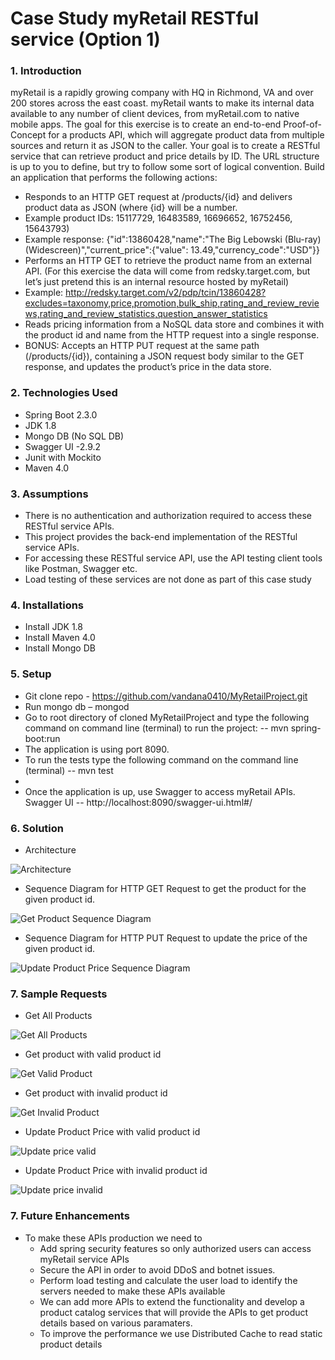 # Case Study myRetail RESTful service (Option 1)

### 1.	Introduction

myRetail is a rapidly growing company with HQ in Richmond, VA and over 200 stores across the east coast. myRetail wants to make its internal data available to any number of client devices, from myRetail.com to native mobile apps. 
The goal for this exercise is to create an end-to-end Proof-of-Concept for a products API, which will aggregate product data from multiple sources and return it as JSON to the caller. 
Your goal is to create a RESTful service that can retrieve product and price details by ID. The URL structure is up to you to define, but try to follow some sort of logical convention.
Build an application that performs the following actions: 
- 	Responds to an HTTP GET request at /products/{id} and delivers product data as JSON (where {id} will be a number. 
- 	Example product IDs: 15117729, 16483589, 16696652, 16752456, 15643793) 
- 	Example response: {"id":13860428,"name":"The Big Lebowski (Blu-ray) (Widescreen)","current_price":{"value": 13.49,"currency_code":"USD"}}
- 	Performs an HTTP GET to retrieve the product name from an external API. (For this exercise the data will come from redsky.target.com, but let’s just pretend this is an internal resource hosted by myRetail)  
- 	Example: http://redsky.target.com/v2/pdp/tcin/13860428?excludes=taxonomy,price,promotion,bulk_ship,rating_and_review_reviews,rating_and_review_statistics,question_answer_statistics
- 	Reads pricing information from a NoSQL data store and combines it with the product id and name from the HTTP request into a single response.  
- 	BONUS: Accepts an HTTP PUT request at the same path (/products/{id}), containing a JSON request body similar to the GET response, and updates the product’s price in the data store. 

### 2.	Technologies Used
- 	Spring Boot 2.3.0
- 	JDK 1.8
- 	Mongo DB (No SQL DB)
- 	Swagger UI -2.9.2
- 	Junit with Mockito
- 	Maven 4.0


### 3.	Assumptions
- There is no authentication and authorization required to access these RESTful service APIs.
-	This project provides the back-end implementation of the RESTful service APIs. 
-	For accessing these RESTful service API, use the API testing client tools like Postman, Swagger etc.
-	Load testing of these services are not done as part of this case study

### 4.	Installations
-	Install JDK 1.8
-	Install Maven 4.0
-	Install Mongo DB 

### 5.	Setup
-	Git clone repo - https://github.com/vandana0410/MyRetailProject.git 
-	Run mongo db – mongod
-	Go to root directory of cloned MyRetailProject and type the following command on command line (terminal) to run the project:
--	mvn spring-boot:run
-	The application is using port 8090.
-	To run the tests type the following command on the command line (terminal) 
-- mvn test
- 
- Once the application is up, use Swagger to access myRetail APIs.
Swagger UI -- http://localhost:8090/swagger-ui.html#/ 

### 6.	Solution
- Architecture

![Architecture](/images/Architecture.png)


-	Sequence Diagram for HTTP GET Request to get the product for the given product id.

![Get Product Sequence Diagram](/images/GetProductSequenceDiagram.png)


-	Sequence Diagram for HTTP PUT Request to update the price of the given product id.

![Update Product Price Sequence Diagram](/images/UpdateProductSequenceDiagram.png)


### 7.	Sample Requests

- Get All Products 

![Get All Products](/images/GetProductAll.png)


- Get product with valid product id

![Get Valid Product](/images/GetProductValid.png)

- Get product with invalid product id

![Get Invalid Product](/images/GetProductInvalid.png)

- Update Product Price with valid product id

![Update price valid](/images/UpdatePriceValid.png)

- Update Product Price with invalid product id

![Update price invalid](/images/UpdatePriceInvalid.png)

### 7. Future Enhancements

- To make these APIs production we need to
  - Add spring security features so only authorized users can access myRetail service APIs
  - Secure the API in order to avoid DDoS and botnet issues. 
  - Perform load testing and calculate the user load to identify the servers needed to make these APIs available
  - We can add more APIs to extend the functionality and develop a product catalog services that will provide the APIs to get product details based on various paramaters.
  - To improve the performance we use Distributed Cache to read static product details




